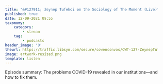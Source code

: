 ```yaml
---
title: "&#127911; Zeynep Tufekci on the Sociology of The Moment (Live)"
published: true
date: 12-09-2021 09:55
taxonomy:
    category:
        - stream
    tag:
        - podcasts
header_image: '0'
theurl: https://traffic.libsyn.com/secure/cowenconvos/CWT-127-ZeynepTufekci-podcast-v1.mp3?dest-id=850607
image: artwork-resized.png
template: listen
--- 
```

Episode summary: The problems COVID-19 revealed in our institutions—and how to fix them.
